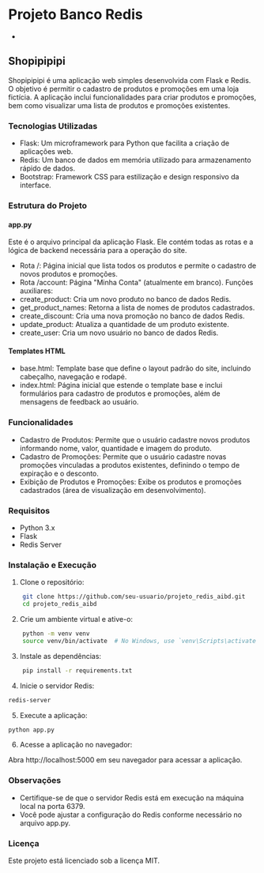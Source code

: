 # Projeto Banco Redis
- 
## Shopipipipi

Shopipipipi é uma aplicação web simples desenvolvida com Flask e Redis. O objetivo é permitir o cadastro de produtos e promoções em uma loja fictícia. A aplicação inclui funcionalidades para criar produtos e promoções, bem como visualizar uma lista de produtos e promoções existentes.

### Tecnologias Utilizadas
- Flask: Um microframework para Python que facilita a criação de aplicações web.
- Redis: Um banco de dados em memória utilizado para armazenamento rápido de dados.
- Bootstrap: Framework CSS para estilização e design responsivo da interface.

### Estrutura do Projeto
#### app.py
Este é o arquivo principal da aplicação Flask. Ele contém todas as rotas e a lógica de backend necessária para a operação do site.

- Rota /: Página inicial que lista todos os produtos e permite o cadastro de novos produtos e promoções.
- Rota /account: Página "Minha Conta" (atualmente em branco).
Funções auxiliares:
- create_product: Cria um novo produto no banco de dados Redis.
- get_product_names: Retorna a lista de nomes de produtos cadastrados.
- create_discount: Cria uma nova promoção no banco de dados Redis.
- update_product: Atualiza a quantidade de um produto existente.
- create_user: Cria um novo usuário no banco de dados Redis.

#### Templates HTML
- base.html: Template base que define o layout padrão do site, incluindo cabeçalho, navegação e rodapé.
- index.html: Página inicial que estende o template base e inclui formulários para cadastro de produtos e promoções, além de mensagens de feedback ao usuário.

### Funcionalidades
- Cadastro de Produtos: Permite que o usuário cadastre novos produtos informando nome, valor, quantidade e imagem do produto.
- Cadastro de Promoções: Permite que o usuário cadastre novas promoções vinculadas a produtos existentes, definindo o tempo de expiração e o desconto.
- Exibição de Produtos e Promoções: Exibe os produtos e promoções cadastrados (área de visualização em desenvolvimento).

### Requisitos
- Python 3.x
- Flask
- Redis Server

### Instalação e Execução
1. Clone o repositório:

``` bash
    git clone https://github.com/seu-usuario/projeto_redis_aibd.git
    cd projeto_redis_aibd
```
2. Crie um ambiente virtual e ative-o:

```bash
    python -m venv venv
    source venv/bin/activate  # No Windows, use `venv\Scripts\activate`
```

3. Instale as dependências:

```bash
    pip install -r requirements.txt
```

4. Inicie o servidor Redis:

```bash
redis-server
```

5. Execute a aplicação:

```bash
python app.py
```

6. Acesse a aplicação no navegador:

Abra http://localhost:5000 em seu navegador para acessar a aplicação.

### Observações
- Certifique-se de que o servidor Redis está em execução na máquina local na porta 6379.
- Você pode ajustar a configuração do Redis conforme necessário no arquivo app.py.

### Licença
Este projeto está licenciado sob a licença MIT.
